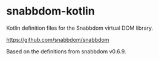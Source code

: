 # snabbdom-kotlin
Kotlin definition files for the Snabbdom virtual DOM library.

https://github.com/snabbdom/snabbdom

Based on the definitions from snabbdom v0.6.9.
